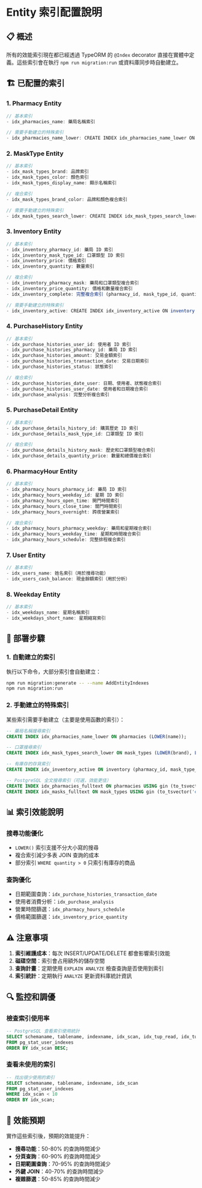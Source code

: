 # Entity 索引配置說明

## 📋 概述

所有的效能索引現在都已經透過 TypeORM 的 `@Index` decorator 直接在實體中定義。這些索引會在執行 `npm run migration:run` 或資料庫同步時自動建立。

## 🏗️ 已配置的索引

### 1. Pharmacy Entity
```typescript
// 基本索引
- idx_pharmacies_name: 藥局名稱索引

// 需要手動建立的特殊索引
- idx_pharmacies_name_lower: CREATE INDEX idx_pharmacies_name_lower ON pharmacies (LOWER(name))
```

### 2. MaskType Entity
```typescript
// 基本索引
- idx_mask_types_brand: 品牌索引
- idx_mask_types_color: 顏色索引  
- idx_mask_types_display_name: 顯示名稱索引

// 複合索引
- idx_mask_types_brand_color: 品牌和顏色複合索引

// 需要手動建立的特殊索引
- idx_mask_types_search_lower: CREATE INDEX idx_mask_types_search_lower ON mask_types (LOWER(brand), LOWER(color), LOWER(display_name))
```

### 3. Inventory Entity
```typescript
// 基本索引
- idx_inventory_pharmacy_id: 藥局 ID 索引
- idx_inventory_mask_type_id: 口罩類型 ID 索引
- idx_inventory_price: 價格索引
- idx_inventory_quantity: 數量索引

// 複合索引
- idx_inventory_pharmacy_mask: 藥局和口罩類型複合索引
- idx_inventory_price_quantity: 價格和數量複合索引
- idx_inventory_complete: 完整複合索引 (pharmacy_id, mask_type_id, quantity, price)

// 需要手動建立的特殊索引
- idx_inventory_active: CREATE INDEX idx_inventory_active ON inventory (pharmacy_id, mask_type_id) WHERE quantity > 0
```

### 4. PurchaseHistory Entity
```typescript
// 基本索引
- idx_purchase_histories_user_id: 使用者 ID 索引
- idx_purchase_histories_pharmacy_id: 藥局 ID 索引
- idx_purchase_histories_amount: 交易金額索引
- idx_purchase_histories_transaction_date: 交易日期索引
- idx_purchase_histories_status: 狀態索引

// 複合索引
- idx_purchase_histories_date_user: 日期、使用者、狀態複合索引
- idx_purchase_histories_user_date: 使用者和日期複合索引
- idx_purchase_analysis: 完整分析複合索引
```

### 5. PurchaseDetail Entity
```typescript
// 基本索引
- idx_purchase_details_history_id: 購買歷史 ID 索引
- idx_purchase_details_mask_type_id: 口罩類型 ID 索引

// 複合索引
- idx_purchase_details_history_mask: 歷史和口罩類型複合索引
- idx_purchase_details_quantity_price: 數量和總價複合索引
```

### 6. PharmacyHour Entity
```typescript
// 基本索引
- idx_pharmacy_hours_pharmacy_id: 藥局 ID 索引
- idx_pharmacy_hours_weekday_id: 星期 ID 索引
- idx_pharmacy_hours_open_time: 開門時間索引
- idx_pharmacy_hours_close_time: 關門時間索引
- idx_pharmacy_hours_overnight: 跨夜營業索引

// 複合索引
- idx_pharmacy_hours_pharmacy_weekday: 藥局和星期複合索引
- idx_pharmacy_hours_weekday_time: 星期和時間複合索引
- idx_pharmacy_hours_schedule: 完整排程複合索引
```

### 7. User Entity
```typescript
// 基本索引
- idx_users_name: 姓名索引（用於搜尋功能）
- idx_users_cash_balance: 現金餘額索引（用於分析）
```

### 8. Weekday Entity
```typescript
// 基本索引
- idx_weekdays_name: 星期名稱索引
- idx_weekdays_short_name: 星期縮寫索引
```

## 🔧 部署步驟

### 1. 自動建立的索引
執行以下命令，大部分索引會自動建立：
```bash
npm run migration:generate -- --name AddEntityIndexes
npm run migration:run
```

### 2. 手動建立的特殊索引
某些索引需要手動建立（主要是使用函數的索引）：

```sql
-- 藥局名稱搜尋索引
CREATE INDEX idx_pharmacies_name_lower ON pharmacies (LOWER(name));

-- 口罩搜尋索引
CREATE INDEX idx_mask_types_search_lower ON mask_types (LOWER(brand), LOWER(color), LOWER(display_name));

-- 有庫存的存貨索引
CREATE INDEX idx_inventory_active ON inventory (pharmacy_id, mask_type_id) WHERE quantity > 0;

-- PostgreSQL 全文搜尋索引（可選，效能更佳）
CREATE INDEX idx_pharmacies_fulltext ON pharmacies USING gin (to_tsvector('english', name));
CREATE INDEX idx_masks_fulltext ON mask_types USING gin (to_tsvector('english', brand || ' ' || color || ' ' || display_name));
```

## 📊 索引效能說明

### 搜尋功能優化
- `LOWER()` 索引支援不分大小寫的搜尋
- 複合索引減少多表 JOIN 查詢的成本
- 部分索引 `WHERE quantity > 0` 只索引有庫存的商品

### 查詢優化
- 日期範圍查詢：`idx_purchase_histories_transaction_date`
- 使用者消費分析：`idx_purchase_analysis`
- 營業時間篩選：`idx_pharmacy_hours_schedule`
- 價格範圍篩選：`idx_inventory_price_quantity`

## ⚠️ 注意事項

1. **索引維護成本**：每次 INSERT/UPDATE/DELETE 都會影響索引效能
2. **磁碟空間**：索引會占用額外的儲存空間
3. **查詢計畫**：定期使用 `EXPLAIN ANALYZE` 檢查查詢是否使用到索引
4. **索引統計**：定期執行 `ANALYZE` 更新資料庫統計資訊

## 🔍 監控和調優

### 檢查索引使用率
```sql
-- PostgreSQL 查看索引使用統計
SELECT schemaname, tablename, indexname, idx_scan, idx_tup_read, idx_tup_fetch
FROM pg_stat_user_indexes
ORDER BY idx_scan DESC;
```

### 查看未使用的索引
```sql
-- 找出很少使用的索引
SELECT schemaname, tablename, indexname, idx_scan
FROM pg_stat_user_indexes
WHERE idx_scan < 10
ORDER BY idx_scan;
```

## 🚀 效能預期

實作這些索引後，預期的效能提升：

- **搜尋功能**：50-80% 的查詢時間減少
- **分頁查詢**：60-90% 的查詢時間減少  
- **日期範圍查詢**：70-95% 的查詢時間減少
- **外鍵 JOIN**：40-70% 的查詢時間減少
- **複雜篩選**：50-85% 的查詢時間減少